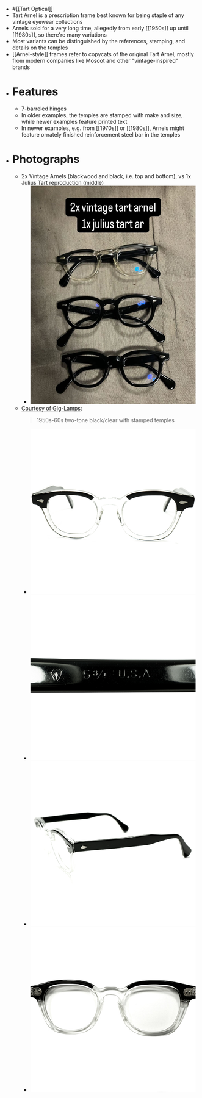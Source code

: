 - #[[Tart Optical]]
- Tart Arnel is a prescription frame best known for being staple of any vintage eyewear collections
- Arnels sold for a very long time, allegedly from early [[1950s]] up until [[1980s]], so there're many variations
- Most variants can be distinguished by the references, stamping, and details on the temples
- [[Arnel-style]] frames refer to copycats of the original Tart Arnel, mostly from modern companies like Moscot and other "vintage-inspired" brands
- # Features
	- 7-barreled hinges
	- In older examples, the temples are stamped with make and size, while newer examples feature printed text
	- In newer examples, e.g. from [[1970s]] or [[1980s]], Arnels might feature ornately finished reinforcement steel bar in the temples
- # Photographs
	- 2x Vintage Arnels (blackwood and black, i.e. top and bottom), vs 1x Julius Tart reproduction (middle)
		- ![IMG_1609.jpg](../assets/IMG_1609_1743875251883_0.jpg)
	- [Courtesy of Gig-Lamps](https://www.gig-lamps.com/home/1950s-1960s-tart-optical-arnel-2tone-blackxclear-size44-20/):
	  > 1950s-60s two-tone black/clear with stamped temples
		- ![gl-a5469-1.jpg](../assets/gl-a5469-1_1743874771464_0.jpg)
		- ![gl-a5469-6.jpg](../assets/gl-a5469-6_1743874845506_0.jpg)
		- ![gl-a5469-3.jpg](../assets/gl-a5469-3_1743874777444_0.jpg)
		- ![gl-a5469-5.jpg](../assets/gl-a5469-5_1743874785305_0.jpg)